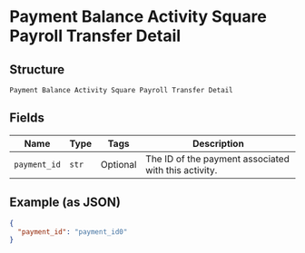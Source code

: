 
# Payment Balance Activity Square Payroll Transfer Detail

## Structure

`Payment Balance Activity Square Payroll Transfer Detail`

## Fields

| Name | Type | Tags | Description |
|  --- | --- | --- | --- |
| `payment_id` | `str` | Optional | The ID of the payment associated with this activity. |

## Example (as JSON)

```json
{
  "payment_id": "payment_id0"
}
```

